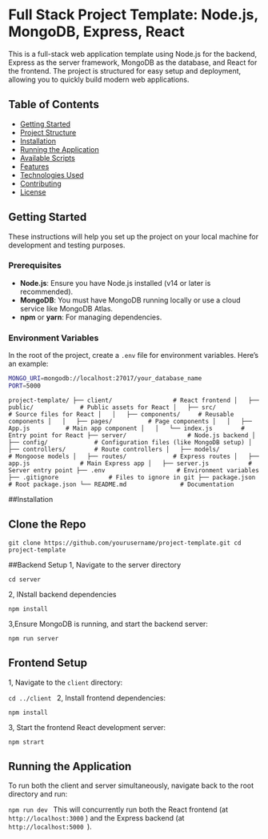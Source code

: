# Full Stack Project Template: Node.js, MongoDB, Express, React

This is a full-stack web application template using Node.js for the backend, Express as the server framework, MongoDB as the database, and React for the frontend. The project is structured for easy setup and deployment, allowing you to quickly build modern web applications.

## Table of Contents

- [Getting Started](#getting-started)
- [Project Structure](#project-structure)
- [Installation](#installation)
- [Running the Application](#running-the-application)
- [Available Scripts](#available-scripts)
- [Features](#features)
- [Technologies Used](#technologies-used)
- [Contributing](#contributing)
- [License](#license)

## Getting Started

These instructions will help you set up the project on your local machine for development and testing purposes.

### Prerequisites

- **Node.js**: Ensure you have Node.js installed (v14 or later is recommended).
- **MongoDB**: You must have MongoDB running locally or use a cloud service like MongoDB Atlas.
- **npm** or **yarn**: For managing dependencies.

### Environment Variables

In the root of the project, create a `.env` file for environment variables. Here’s an example:

```bash
MONGO_URI=mongodb://localhost:27017/your_database_name
PORT=5000
```

`project-template/
├── client/                 # React frontend
│   ├── public/             # Public assets for React
│   ├── src/                # Source files for React
│   │   ├── components/     # Reusable components
│   │   ├── pages/          # Page components
│   │   ├── App.js          # Main app component
│   │   └── index.js        # Entry point for React
├── server/                 # Node.js backend
│   ├── config/             # Configuration files (like MongoDB setup)
│   ├── controllers/        # Route controllers
│   ├── models/             # Mongoose models
│   ├── routes/             # Express routes
│   ├── app.js              # Main Express app
│   ├── server.js           # Server entry point
├── .env                    # Environment variables
├── .gitignore              # Files to ignore in git
├── package.json            # Root package.json
└── README.md               # Documentation`

##Installation

## Clone the Repo

`git clone https://github.com/yourusername/project-template.git
cd project-template
`

##Backend Setup
1, Navigate to the server directory

`cd server
`

2, INstall backend dependencies

`npm install
`

3,Ensure MongoDB is running, and start the backend server:

`npm run server
`

## Frontend Setup

1, Navigate to the `client` directory:

`cd ../client
`
2, Install frontend dependencies:

`npm install
`

3, Start the frontend React development server:

`npm strart`

## Running the Application

To run both the client and server simultaneously, navigate back to the root directory and run:

`npm run dev
`
This will concurrently run both the React frontend (at `http://localhost:3000` ) and the Express backend (at `http://localhost:5000 `).
